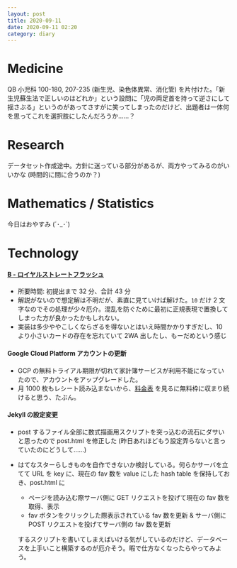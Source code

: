 ```yaml
---
layout: post
title: 2020-09-11
date: 2020-09-11 02:20
category: diary
---
```


# Medicine
QB 小児科 100-180, 207-235 (新生児、染色体異常、消化管) を片付けた。「新生児蘇生法で正しいのはどれか」という設問に「児の両足首を持って逆さにして揺さぶる」というのがあってさすがに笑ってしまったのだけど、出題者は一体何を思ってこれを選択肢にしたんだろうか……？

# Research
データセット作成途中。方針に迷っている部分があるが、両方やってみるのがいいかな (時間的に間に合うのか？)

# Mathematics / Statistics
今日はおやすみ (´･_･`)

# Technology

#### [B - ロイヤルストレートフラッシュ](https://atcoder.jp/contests/tenka1-2012-qualC/tasks/tenka1_2012_10)
- 所要時間: 初提出まで 32 分、合計 43 分
- 解説がないので想定解は不明だが、素直に見ていけば解けた。`10` だけ 2 文字なのでその処理が少々厄介。混乱を防ぐために最初に正規表現で置換してしまった方が良かったかもしれない。
- 実装は多少ややこしくならざるを得ないとはいえ時間かかりすぎだし、10 より小さいカードの存在を忘れていて 2WA 出したし、もーだめという感じ

#### Google Cloud Platform アカウントの更新
- GCP の無料トライアル期限が切れて家計簿サービスが利用不能になっていたので、アカウントをアップグレードした。
- 月 1000 枚もレシート読み込まないから、[料金表](https://cloud.google.com/vision/pricing?hl=ja) を見るに無料枠に収まり続けると思う、たぶん。

#### Jekyll の設定変更
- post するファイル全部に数式描画用スクリプトを突っ込むの流石にダサいと思ったので post.html を修正した (昨日あれほどもう設定弄らないと言っていたのにどうして……)
- はてなスターらしきものを自作できないか検討している。何らかサーバを立てて URL を key に、現在の fav 数を value にした hash table を保持しておき、post.html に
  - ページを読み込む際サーバ側に GET リクエストを投げて現在の fav 数を取得、表示
  - fav ボタンをクリックした際表示されている fav 数を更新 & サーバ側に POST リクエストを投げてサーバ側の fav 数を更新
  
  するスクリプトを書いてしまえばいける気がしているのだけど、データベースを上手いこと構築するのが厄介そう。暇で仕方なくなったらやってみよう。
